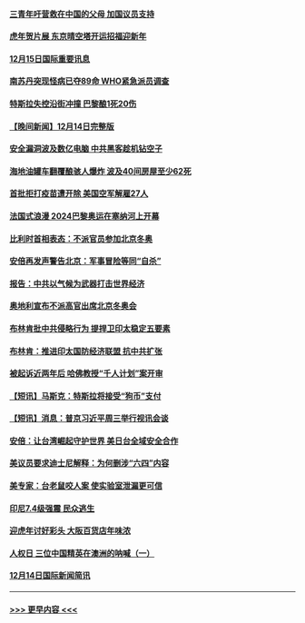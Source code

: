 #### [三青年吁营救在中国的父母 加国议员支持](../pages/prog202/a103294593.md?t=12152001) 
#### [虎年贺片展 东京晴空塔开运招福迎新年](../pages/prog202/a103294520.md?t=12152001) 
#### [12月15日国际重要讯息](../pages/prog202/a103294517.md?t=12152001) 
#### [南苏丹突现怪病已夺89命 WHO紧急派员调查](../pages/prog202/a103294435.md?t=12152001) 
#### [特斯拉失控沿街冲撞 巴黎酿1死20伤](../pages/prog202/a103294368.md?t=12152001) 
#### [【晚间新闻】12月14日完整版](../pages/prog202/a103294274.md?t=12152001) 
#### [安全漏洞波及数亿电脑 中共黑客趁机钻空子](../pages/prog202/a103293995.md?t=12152001) 
#### [海地油罐车翻覆酿骇人爆炸 波及40间房屋至少62死](../pages/prog202/a103294266.md?t=12152001) 
#### [首批拒打疫苗遭开除 美国空军解雇27人](../pages/prog202/a103293997.md?t=12152001) 
#### [法国式浪漫 2024巴黎奥运在塞纳河上开幕](../pages/prog202/a103294076.md?t=12152001) 
#### [比利时首相表态：不派官员参加北京冬奥](../pages/prog202/a103293740.md?t=12152001) 
#### [安倍再发声警告北京：军事冒险等同“自杀”](../pages/prog202/a103293923.md?t=12152001) 
#### [报告：中共以气候为武器打击世界经济](../pages/prog202/a103293872.md?t=12152001) 
#### [奥地利宣布不派高官出席北京冬奥会](../pages/prog202/a103293822.md?t=12152001) 
#### [布林肯批中共侵略行为 提捍卫印太稳定五要素](../pages/prog202/a103293718.md?t=12152001) 
#### [布林肯：推进印太国防经济联盟 抗中共扩张](../pages/prog202/a103293797.md?t=12152001) 
#### [被起诉近两年后 哈佛教授“千人计划”案开审](../pages/prog202/a103293644.md?t=12152001) 
#### [【短讯】马斯克：特斯拉将接受“狗币”支付](../pages/prog202/a103293781.md?t=12152001) 
#### [【短讯】消息：普京习近平周三举行视讯会谈](../pages/prog202/a103293716.md?t=12152001) 
#### [安倍：让台湾崛起守护世界 美日台全域安全合作](../pages/prog202/a103293689.md?t=12152001) 
#### [美议员要求迪士尼解释：为何删涉“六四”内容](../pages/prog202/a103293639.md?t=12152001) 
#### [美专家：台老鼠咬人案 使实验室泄漏更可信](../pages/prog202/a103293561.md?t=12152001) 
#### [印尼7.4级强震 民众逃生](../pages/prog202/a103293524.md?t=12152001) 
#### [迎虎年讨好彩头 大阪百货店年味浓](../pages/prog202/a103293518.md?t=12152001) 
#### [人权日 三位中国精英在澳洲的呐喊（一）](../pages/prog202/a103293534.md?t=12152001) 
#### [12月14日国际新闻简讯](../pages/prog202/a103293485.md?t=12152001) 

----
#### [ >>> 更早内容 <<< ](../indexes/prog202-earlier.md)
